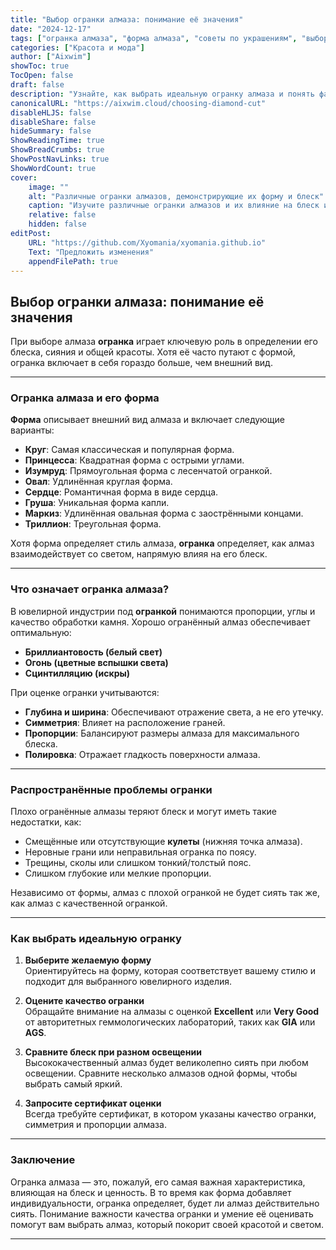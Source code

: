 ```yaml
---
title: "Выбор огранки алмаза: понимание её значения"
date: "2024-12-17"
tags: ["огранка алмаза", "форма алмаза", "советы по украшениям", "выбор алмазов", "блеск алмаза"]
categories: ["Красота и мода"]
author: ["Aixwim"]
showToc: true
TocOpen: false
draft: false
description: "Узнайте, как выбрать идеальную огранку алмаза и понять факторы, влияющие на его блеск и ценность."
canonicalURL: "https://aixwim.cloud/choosing-diamond-cut"
disableHLJS: false
disableShare: false
hideSummary: false
ShowReadingTime: true
ShowBreadCrumbs: true
ShowPostNavLinks: true
ShowWordCount: true
cover:
    image: ""
    alt: "Различные огранки алмазов, демонстрирующие их форму и блеск"
    caption: "Изучите различные огранки алмазов и их влияние на блеск и стоимость."
    relative: false
    hidden: false
editPost:
    URL: "https://github.com/Xyomania/xyomania.github.io"
    Text: "Предложить изменения"
    appendFilePath: true
---
```


## Выбор огранки алмаза: понимание её значения  

При выборе алмаза **огранка** играет ключевую роль в определении его блеска, сияния и общей красоты. Хотя её часто путают с формой, огранка включает в себя гораздо больше, чем внешний вид.

---

### **Огранка алмаза и его форма**  

**Форма** описывает внешний вид алмаза и включает следующие варианты:  
- **Круг**: Самая классическая и популярная форма.  
- **Принцесса**: Квадратная форма с острыми углами.  
- **Изумруд**: Прямоугольная форма с лесенчатой огранкой.  
- **Овал**: Удлинённая круглая форма.  
- **Сердце**: Романтичная форма в виде сердца.  
- **Груша**: Уникальная форма капли.  
- **Маркиз**: Удлинённая овальная форма с заострёнными концами.  
- **Триллион**: Треугольная форма.  

Хотя форма определяет стиль алмаза, **огранка** определяет, как алмаз взаимодействует со светом, напрямую влияя на его блеск.  

---

### **Что означает огранка алмаза?**  

В ювелирной индустрии под **огранкой** понимаются пропорции, углы и качество обработки камня. Хорошо огранённый алмаз обеспечивает оптимальную:  
- **Бриллиантовость (белый свет)**  
- **Огонь (цветные вспышки света)**  
- **Сцинтилляцию (искры)**  

При оценке огранки учитываются:  
- **Глубина и ширина**: Обеспечивают отражение света, а не его утечку.  
- **Симметрия**: Влияет на расположение граней.  
- **Пропорции**: Балансируют размеры алмаза для максимального блеска.  
- **Полировка**: Отражает гладкость поверхности алмаза.  

---

### **Распространённые проблемы огранки**  

Плохо огранённые алмазы теряют блеск и могут иметь такие недостатки, как:  
- Смещённые или отсутствующие **кулеты** (нижняя точка алмаза).  
- Неровные грани или неправильная огранка по поясу.  
- Трещины, сколы или слишком тонкий/толстый пояс.  
- Слишком глубокие или мелкие пропорции.  

Независимо от формы, алмаз с плохой огранкой не будет сиять так же, как алмаз с качественной огранкой.  

---

### **Как выбрать идеальную огранку**  

1. **Выберите желаемую форму**  
   Ориентируйтесь на форму, которая соответствует вашему стилю и подходит для выбранного ювелирного изделия.  

2. **Оцените качество огранки**  
   Обращайте внимание на алмазы с оценкой **Excellent** или **Very Good** от авторитетных геммологических лабораторий, таких как **GIA** или **AGS**.  

3. **Сравните блеск при разном освещении**  
   Высококачественный алмаз будет великолепно сиять при любом освещении. Сравните несколько алмазов одной формы, чтобы выбрать самый яркий.  

4. **Запросите сертификат оценки**  
   Всегда требуйте сертификат, в котором указаны качество огранки, симметрия и пропорции алмаза.  

---

### **Заключение**  

Огранка алмаза — это, пожалуй, его самая важная характеристика, влияющая на блеск и ценность. В то время как форма добавляет индивидуальности, огранка определяет, будет ли алмаз действительно сиять. Понимание важности качества огранки и умение её оценивать помогут вам выбрать алмаз, который покорит своей красотой и светом.  

---
